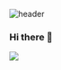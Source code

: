 
![header](https://capsule-render.vercel.app/api?type=waving&color=auto&height=200&section=header&text=capsule%20render&fontSize=70)
### Hi there 👋
<img src="https://img.shields.io/badge/Unity-009473?style=for-the-badge&logo=Unity&logoColor=Red"/>

<!--
**SoexDobin/SoExDobin** is a ✨ _special_ ✨ repository because its `README.md` (this file) appears on your GitHub profile.

Here are some ideas to get you started:

- 🔭 I’m currently working on ...
- 🌱 I’m currently learning ...
- 👯 I’m looking to collaborate on ...
- 🤔 I’m looking for help with ...
- 💬 Ask me about ...
- 📫 How to reach me: ...
- 😄 Pronouns: ...
- ⚡ Fun fact: ...
-->

